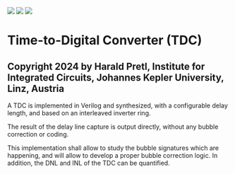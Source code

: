 ![](../../workflows/gds/badge.svg) ![](../../workflows/docs/badge.svg) ![](../../workflows/test/badge.svg)

# Time-to-Digital Converter (TDC)

## Copyright 2024 by Harald Pretl, Institute for Integrated Circuits, Johannes Kepler University, Linz, Austria

A TDC is implemented in Verilog and synthesized, with a configurable delay length, and based on an interleaved inverter ring.

The result of the delay line capture is output directly, without any bubble correction or coding.

This implementation shall allow to study the bubble signatures which are happening, and will allow to develop a proper bubble correction logic. In addition, the DNL and INL of the TDC can be quantified.
